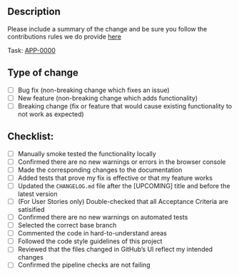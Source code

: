 ## Description

Please include a summary of the change and be sure you follow the contributions rules we do provide
[here](./CONTRIBUTIONS.md)

<!--- Set the correct ticket number -->

Task: [APP-0000](https://aragonassociation.atlassian.net/browse/APP-0000)

## Type of change

<!--- Please delete options that are not relevant. -->

- [ ] Bug fix (non-breaking change which fixes an issue)
- [ ] New feature (non-breaking change which adds functionality)
- [ ] Breaking change (fix or feature that would cause existing functionality to not work as expected)

## Checklist:

- [ ] Manually smoke tested the functionality locally
- [ ] Confirmed there are no new warnings or errors in the browser console
- [ ] Made the corresponding changes to the documentation
- [ ] Added tests that prove my fix is effective or that my feature works
- [ ] Updated the `CHANGELOG.md` file after the [UPCOMING] title and before the latest version
- [ ] (For User Stories only) Double-checked that all Acceptance Criteria are satisified
- [ ] Confirmed there are no new warnings on automated tests
- [ ] Selected the correct base branch
- [ ] Commented the code in hard-to-understand areas
- [ ] Followed the code style guidelines of this project
- [ ] Reviewed that the files changed in GitHub’s UI reflect my intended changes
- [ ] Confirmed the pipeline checks are not failing
